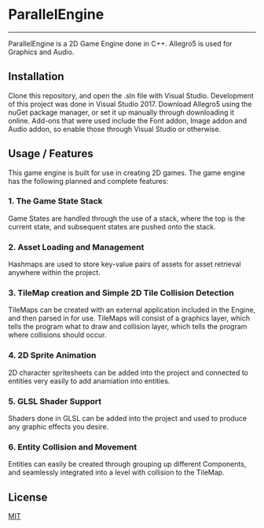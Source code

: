# ParallelEngine
- - - -
ParallelEngine is a 2D Game Engine done in C++.
Allegro5 is used for Graphics and Audio.

## Installation

Clone this repository, and open the .sln file with Visual Studio. Development of this project was done in Visual Studio 2017.
Download Allegro5 using the nuGet package manager, or set it up manually through downloading it online. 
Add-ons that were used include the Font addon, Image addon and Audio addon, so enable those through Visual Studio or otherwise.

## Usage / Features
This game engine is built for use in creating 2D games. The game engine has the following planned and complete features:
### 1. The Game State Stack 
 Game States are handled through the use of a stack, where the top is the current state, and subsequent states are pushed onto the stack.
### 2. Asset Loading and Management
 Hashmaps are used to store key-value pairs of assets for asset retrieval anywhere within the project. 
### 3. TileMap creation and Simple 2D Tile Collision Detection 
 TileMaps can be created with an external application included in the Engine, and then parsed in for use. TileMaps will consist of a graphics layer, which tells the program what to draw and collision layer, which tells the program where collisions should occur. 
### 4. 2D Sprite Animation  
 2D character spritesheets can be added into the project and connected to entities very easily to add anamiation into entities.
### 5. GLSL Shader Support
 Shaders done in GLSL can be added into the project and used to produce any graphic effects you desire.
### 6. Entity Collision and Movement
 Entities can easily be created through grouping up different Components, and seamlessly integrated into a level with collision to the TileMap.

## License
[MIT](https://opensource.org/licenses/MIT)
